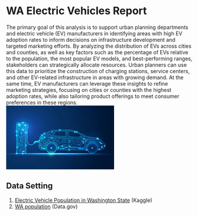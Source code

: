 # WA Electric Vehicles Report
The primary goal of this analysis is to support urban planning departments and electric vehicle (EV) manufacturers in identifying areas with high EV adoption rates to inform decisions on infrastructure development and targeted marketing efforts. By analyzing the distribution of EVs across cities and counties, as well as key factors such as the percentage of EVs relative to the population, the most popular EV models, and best-performing ranges, stakeholders can strategically allocate resources. Urban planners can use this data to prioritize the construction of charging stations, service centers, and other EV-related infrastructure in areas with growing demand. At the same time, EV manufacturers can leverage these insights to refine marketing strategies, focusing on cities or counties with the highest adoption rates, while also tailoring product offerings to meet consumer preferences in these regions.  
![EV](EV.jpg)
## Data Setting
1. [Electric Vehicle Population in Washington State](https://www.kaggle.com/datasets/qnqfbqfqo/electric-vehicle-population-in-washington-state) (Kaggle)
2. [WA population](https://catalog.data.gov/dataset/waofm-april-1-population-density-by-county-2000-to-present) (Data.gov)
